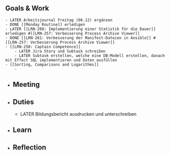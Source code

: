 ## Goals & Work
	- LATER Arbeitsjournal Freitag (06.12) ergänzen
	- DONE [[Monday Routine]] erledigen
	- LATER [[LRN-260: Implementierung einer Statistik für die Dauer]] erledigen #[[LRN-257: Verbesserung Process Archive Viewer]]
	- DONE [[LRN-261: Verbesserung der Manifest-Dateien in Ansible]] #[[LRN-257: Verbesserung Process Archive Viewer]]
	- [[LRN-258: Captain Competence]]
		- LATER Jira Story und Subtask schreiben
		- LATER Subtask erstellen, welche eine DB-Modell erstellen, danach mit Effect SQL implementieren und Daten ausfüllen
	- [[Sorting, Comparisons and Logarithms]]
		-
- ## Meeting
- ## Duties
	- LATER Bildungsbericht ausdrucken und unterschreiben
- ## Learn
- ## Reflection